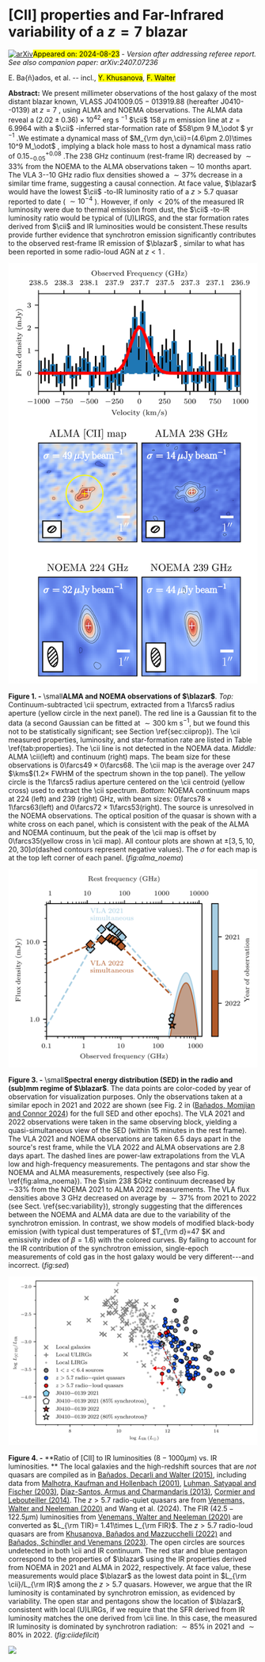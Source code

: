 <div class="macros" style="visibility:hidden;">
$\newcommand{\ensuremath}{}$
$\newcommand{\xspace}{}$
$\newcommand{\object}[1]{\texttt{#1}}$
$\newcommand{\farcs}{{.}''}$
$\newcommand{\farcm}{{.}'}$
$\newcommand{\arcsec}{''}$
$\newcommand{\arcmin}{'}$
$\newcommand{\ion}[2]{#1#2}$
$\newcommand{\textsc}[1]{\textrm{#1}}$
$\newcommand{\hl}[1]{\textrm{#1}}$
$\newcommand{\footnote}[1]{}$
$\newcommand{\vdag}{(v)^\dagger}$
$\newcommand$
$\newcommand$
$\newcommand{\blazar}{J0410--0139}$
$\newcommand{\lya}{\ensuremath{\text{Ly}\alpha}}$
$\newcommand{\nv}{\ensuremath{\text{N} \textsc{v}}}$
$\newcommand{\lyaew}{\mathrm{EW}(\lya + \nv)}$
$\newcommand{\hi}{\ensuremath{\text{H} \textsc{i}}}$
$\newcommand{\kms}{{\rm km s}\ensuremath{^{-1}}}$
$\newcommand\aliii{\ensuremath{\text{Al \textsc{iii}}}}$
$\newcommand\siiii{\ensuremath{\text{Si \textsc{iii]}}}}$
$\newcommand\siiv{\ensuremath{\text{Si \textsc{iv}}}}$
$\newcommand\civ{\ensuremath{\text{C \textsc{iv}}}}$
$\newcommand\mgii{\ensuremath{\text{Mg \textsc{ii}}}}$
$\newcommand\heii{\ensuremath{\text{He \textsc{ii}}}}$
$\newcommand\feii{\ensuremath{\text{Fe \textsc{ii}}}}$
$\newcommand\feiii{\ensuremath{\text{Fe \textsc{iii}}}}$
$\newcommand\cii{\ensuremath{\text{[C \textsc{ii]}}}}$
$\newcommand\ciii{\ensuremath{\text{C \textsc{iii]}}}}$
$\newcommand\ciilong{\ensuremath{\text{[C \textsc{ii]}}_{158 \mu\text{m}}}}$
$\newcommand\heii{\ensuremath{\text{He \textsc{ii}}}}$
$\newcommand\oiiibr{\ensuremath{\text{O \textsc{iii]}}}}$
$\newcommand\halpha{\ensuremath{\text{H}\alpha}}$
$\newcommand{\km}{{\rm km}}$
$\newcommand{\kmsdeg}{{\rm km s^{-1} deg^{-1}}}$
$\newcommand{\kmskpc}{{\rm km s^{-1} kpc^{-1}}}$
$\newcommand{\mas}{{\rm mas}}$
$\newcommand{\masyr}{{\rm mas/yr}}$
$\newcommand{\kpc}{{\rm kpc}}$
$\newcommand{\kpcdeg}{{\rm kpc deg^{-1}}}$
$\newcommand{\mpc}{{\rm Mpc}}$
$\newcommand{\hmpc}{{h^{-1} \rm Mpc}}$
$\newcommand{\hkpc}{{h^{-1} \rm kpc}}$
$\newcommand{\lnu}{{\rm erg s^{-1} Hz^{-1}}}$</div>



<div id="title">

# [CII] properties and Far-Infrared variability of a $z=7$ blazar

</div>
<div id="comments">

[![arXiv](https://img.shields.io/badge/arXiv-2408.12299-b31b1b.svg)](https://arxiv.org/abs/2408.12299)<mark>Appeared on: 2024-08-23</mark> -  _Version after addressing referee report. See also companion paper: arXiv:2407.07236_

</div>
<div id="authors">

E. Ba{ñ}ados, et al. -- incl., <mark>Y. Khusanova</mark>, <mark>F. Walter</mark>

</div>
<div id="abstract">

**Abstract:** We present millimeter observations of the host galaxy of the most distant blazar known, VLASS J041009.05 $-$ 013919.88 (hereafter J0410--0139) at $z=7$ , using ALMA and NOEMA observations. The ALMA data reveal a $(2.02\pm 0.36)\times 10^{42}$ erg s $^{-1}$ $\cii$ 158 $\mu$ m emission line at $z=6.9964$ with a $\cii$ -inferred star-formation rate of $58\pm 9 M_\odot $ yr $^{-1}$ .We estimate a dynamical mass of $M_{\rm dyn,\cii}=(4.6\pm 2.0)\times 10^9 M_\odot$ , implying a black hole mass to host a dynamical mass ratio of $0.15^{+0.08}_{-0.05}$ .The 238 GHz continuum (rest-frame IR) decreased by $\sim33\%$ from the NOEMA to the ALMA observations taken $\sim$ 10 months apart.  The VLA 3--10 GHz radio flux densities showed a $\sim37\%$ decrease in a similar time frame, suggesting a causal connection. At face value, $\blazar$ would have the lowest $\cii$ -to-IR luminosity ratio of a $z>5.7$ quasar reported to date ( $\sim10^{-4}$ ). However, if only $<20\%$ of the measured IR luminosity were due to thermal emission from dust, the $\cii$ -to-IR luminosity ratio would be typical of (U)LIRGS, and the star formation rates derived from $\cii$ and IR luminosities would be consistent.These results provide further evidence that synchrotron emission significantly contributes to the observed rest-frame IR emission of $\blazar$ , similar to what has been reported in some radio-loud AGN at $z<1$ .

</div>

<div id="div_fig1">

<img src="tmp_2408.12299/./figures/f1.png" alt="Fig1" width="100%"/>

**Figure 1. -** \small**ALMA and NOEMA observations of $\blazar$**. _Top:_ Continuum-subtracted \cii spectrum, extracted from a $1$\farcs$5$ radius aperture (yellow circle in the next panel). The red line is a Gaussian fit to the data (a second Gaussian can be fitted at $\sim300$ km s$^{-1}$, but we found this not to be statistically significant; see Section \ref{sec:ciiprop}). The \cii measured properties, luminosity, and star-formation rate are listed in Table \ref{tab:properties}. The \cii line is not detected in the NOEMA data.
_Middle:_ ALMA \cii(left) and continuum (right) maps. The beam size for these observations is $0$\farcs$49\times 0$\farcs$68$.  The \cii map is the average over 247 $\kms$(1.2$\times$ FWHM of the spectrum shown in the top panel).
The yellow circle is the $1$\farcs$5$ radius aperture centered on the \cii centroid (yellow cross) used to extract the \cii spectrum.
_Bottom:_ NOEMA continuum maps at 224 (left) and 239 (right) GHz, with beam sizes: $0$\farcs$78\times 1$\farcs$63$(left) and $0$\farcs$72\times 1$\farcs$53$(right). The source is unresolved in the NOEMA observations.
The optical position of the quasar is shown with a white cross on each panel, which is consistent with the peak of the ALMA and NOEMA continuum, but the peak of the \cii map is offset by $0$\farcs$35$(yellow cross in \cii map).
All contour plots are shown at $\pm[3, 5, 10, 20, 30]\sigma$(dashed contours represent negative values). The $\sigma$ for each map is at the top left corner of each panel.
 (*fig:alma_noema*)

</div>
<div id="div_fig2">

<img src="tmp_2408.12299/./figures/f3.png" alt="Fig3" width="100%"/>

**Figure 3. -** \small**Spectral energy distribution (SED) in the radio and (sub)mm regime of $\blazar$**. The data points are color-coded by year of observation for visualization purposes. Only the observations taken at a similar epoch in 2021 and 2022 are shown (see Fig. 2 in  ([Bañados, Momjian and Connor 2024]())  for the full SED and other epochs). The VLA 2021 and 2022 observations were taken in the same observing block, yielding a quasi-simultaneous view of the SED  (within 15 minutes in the rest frame).
The VLA 2021 and NOEMA observations are taken 6.5 days apart in the source's rest frame, while the VLA 2022 and ALMA observations are 2.8 days apart. The dashed lines are power-law extrapolations from the VLA low and high-frequency measurements. The pentagons and star show the NOEMA and ALMA measurements, respectively (see also Fig. \ref{fig:alma_noema}). The $\sim 238 $GHz continuum decreased by $\sim$33\% from the NOEMA 2021 to ALMA 2022 measurements. The VLA flux densities above 3 GHz decreased on average by $\sim 37\%$ from 2021 to 2022 (see Sect. \ref{sec:variability}), strongly suggesting that the differences between the NOEMA and ALMA data are due to the variability of the synchrotron emission.
In contrast, we show models of modified black-body emission (with typical dust temperatures of $T_{\rm d}=47 $K and emissivity index of $\beta=1.6$) with the colored curves. By failing to account for the IR contribution of the synchrotron emission, single-epoch measurements of cold gas in the host galaxy would be very different---and incorrect.
 (*fig:sed*)

</div>
<div id="div_fig3">

<img src="tmp_2408.12299/./figures/f4.png" alt="Fig4" width="100%"/>

**Figure 4. -** **Ratio of [CII] to IR luminosities ($8-1000 \mu$m) vs. IR luminosities.  ** The local galaxies and the high-redshift sources that are _not_ quasars are compiled as in [Bañados, Decarli and Walter (2015)](), including data from [Malhotra, Kaufman and Hollenbach (2001)](), [Luhman, Satyapal and Fischer (2003)](), [Díaz-Santos, Armus and Charmandaris (2013)](), [Cormier and Lebouteiller (2014)](). The $z>5.7$ radio-quiet quasars are from [Venemans, Walter and Neeleman (2020)]() and Wang et al. (2024). The  FIR ($42.5-122.5 \mu$m) luminosities from [Venemans, Walter and Neeleman (2020)]() are converted as $L_{\rm TIR}= 1.41\times L_{\rm FIR}$.
The $z>5.7$ radio-loud quasars are from [Khusanova, Bañados and Mazzucchelli (2022)]() and [Bañados, Schindler and Venemans (2023)](). The open circles are sources undetected in both \cii and IR continuum.
The red star and blue pentagon correspond to the properties of $\blazar$ using the IR properties derived from NOEMA in 2021 and ALMA in 2022, respectively. At face value, these measurements would place $\blazar$ as the lowest data point in $L_{\rm \cii}/L_{\rm IR}$ among the $z>5.7$ quasars. However, we argue that the IR luminosity is contaminated by synchrotron emission, as evidenced by variability. The open star and pentagons show the location of $\blazar$, consistent with local (U)LIRGs, if we require that the SFR derived from IR luminosity matches the one derived from \cii line. In this case, the measured IR luminosity is dominated by synchrotron radiation: $\sim 85\%$ in 2021 and $\sim 80\%$ in 2022.
 (*fig:ciidefilcit*)

</div><div id="qrcode"><img src=https://api.qrserver.com/v1/create-qr-code/?size=100x100&data="https://arxiv.org/abs/2408.12299"></div>
